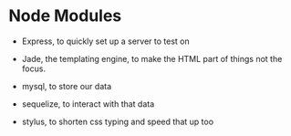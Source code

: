# Node Modules #

* Express, to quickly set up a server to test on

* Jade, the templating engine, to make the HTML part of things not the focus.

* mysql, to store our data

* sequelize, to interact with that data

* stylus, to shorten css typing and speed that up too


